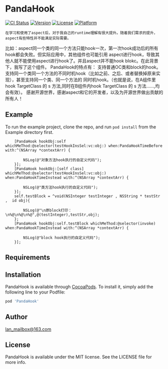 # PandaHook

[![CI Status](https://img.shields.io/travis/lan_mailbox@163.com/PandaHook.svg?style=flat)](https://travis-ci.org/lan_mailbox@163.com/PandaHook)
[![Version](https://img.shields.io/cocoapods/v/PandaHook.svg?style=flat)](https://cocoapods.org/pods/PandaHook)
[![License](https://img.shields.io/cocoapods/l/PandaHook.svg?style=flat)](https://cocoapods.org/pods/PandaHook)
[![Platform](https://img.shields.io/cocoapods/p/PandaHook.svg?style=flat)](https://cocoapods.org/pods/PandaHook)

    在学习和使用了aspect后，对于我自己的runtime理解有很大提升。随着我们需求的提升，aspect有些特性并不能满足实际需要。
比如：aspect同一个类的同一个方法只能hook一次，第一次hook成功后的所有hook都会失败。但实际应用中，其他组件也可能引用
aspect进行hook，导致其他人就不能使用aspect进行hook了。并且aspect并不能hook blokc。在此背景下，我写了这个组件。
    PandaHook的特点有：
        支持普通OC类和block的hook。
        支持同一个类同一个方法的不同时机hook（比如之前、之后、或者替换掉原来实现），甚至支持同一个类、同一个方法的
    同时机hook。（也就是说，在A组件里hook TargetClass 的 s 方法,同时在B组件内hook TargetClass 的 s 方法......,均会有效）。
    感谢开源世界，感谢aspect和它的开发者，以及为开源世界做出贡献的所有人！
## Example

To run the example project, clone the repo, and run `pod install` from the Example directory first.
```objc
    [PandaHook hookObj:self whichMeThod:@selector(testHookInsSel:vc:obj:) when:PandaHookTimeBefore with:^(NSArray *contextArr) {

        NSLog(@"对象方法hook执行的自定义代码");
    }];
    [PandaHook hookObj:[self class] whichMeThod:@selector(testHookInsSel:vc:obj:) when:PandaHookTimeInstead with:^(NSArray *contextArr) {

        NSLog(@"类方法hook执行的自定义代码");
    }];
    self.testBlock = ^void(NSInteger testInteger , NSString * testStr ,  id obj){
        
        NSLog(@"\n原block打印：\n%@\n%@\n%@",@(testInteger),testStr,obj);
    };
    [PandaHook hookObj:self.testBlock whichMeThod:@selector(invoke) when:PandaHookTimeInstead with:^(NSArray *contextArr) {
       
        NSLog(@"block hook执行的自定义代码");
    }];
```

## Requirements

## Installation

PandaHook is available through [CocoaPods](https://cocoapods.org). To install
it, simply add the following line to your Podfile:

```ruby
pod 'PandaHook'
```

## Author

lan_mailbox@163.com

## License

PandaHook is available under the MIT license. See the LICENSE file for more info.
